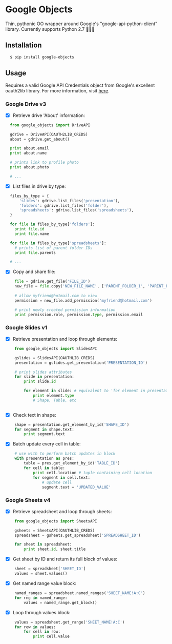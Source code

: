 # Google Objects
Thin, pythonic OO wrapper around Google's "google-api-python-client" library.
Currently supports Python 2.7 :snake::snake::snake:

## Installation
```bash
  $ pip install google-objects
```

## Usage
Requires a valid Google API Credentials object from Google's excellent oauth2lib library. For more information, visit [here](https://developers.google.com/identity/protocols/OAuth2).
 
### Google Drive v3

- [x] Retrieve drive 'About' information:

```python
  from google_objects import DriveAPI

  gdrive = DriveAPI(OAUTH2LIB_CREDS)
  about = gdrive.get_about()

  print about.email
  print about.name

  # prints link to profile photo
  print about.photo

  # ...
```

- [x] List files in drive by type:

```python
  files_by_type = {
      'slides': gdrive.list_files('presentation'),
      'folders': gdrive.list_files('folder'),
      'spreadsheets': gdrive.list_files('spreadsheets'),
  }

  for file in files_by_type['folders']:
    print file.id
    print file.name

  for file in files_by_type['spreadsheets']:
    # prints list of parent folder IDs
    print file.parents

  # ...
```

- [x] Copy and share file:

```python
	file = gdrive.get_file('FILE_ID')
	new_file = file.copy('NEW_FILE_NAME', ['PARENT_FOLDER_1', 'PARENT_FOLDER_2'])
	
	# allow myfriend@hotmail.com to view
	permission = new_file.add_permission('myfriend@hotmail.com')

	# print newly created permission information
	print permission.role, permission.type, permission.email
```

### Google Slides v1

- [x] Retrieve presentation and loop through elements:

```python
	from google_objects import SlidesAPI

	gslides = SlidesAPI(OAUTHLIB_CREDS)
	presentation = gslides.get_presentation('PRESENTATION_ID')

	# print slides attributes
	for slide in presentation:
		print slide.id

		for element in slide: # equivalent to 'for element in presentation.elements()' 	
			print element.type 
			# Shape, Table, etc
	
```

- [x] Check text in shape:

```python
	shape = presentation.get_element_by_id('SHAPE_ID')
	for segment in shape.text:
		print segment.text

```

- [x] Batch update every cell in table:

```python
	# use with to perform batch updates in block
	with presentation as pres:
		table = pres.get_element_by_id('TABLE_ID')
		for cell in table:
			print cell.location # tuple containing cell location
			for segment in cell.text:
				# update cell
				segment.text = 'UPDATED_VALUE'

```

### Google Sheets v4

- [x] Retrieve spreadsheet and loop through sheets:

```python
	from google_objects import SheetsAPI

	gsheets = SheetsAPI(OAUTHLIB_CREDS)
	spreadsheet = gsheets.get_spreadsheet('SPREADSHEET_ID')

	for sheet in spreadsheet:
		print sheet.id, sheet.title
```

- [x] Get sheet by ID and return its full block of values:

```python
	sheet = spreadsheet['SHEET_ID']
	values = sheet.values()	
```

- [x] Get named range value block:

```python
	named_ranges = spreadsheet.named_ranges('SHEET_NAME!A:C')
	for rng in named_range:
		values = named_range.get_block()
```

- [x] Loop through values block:

```python
	values = spreadsheet.get_range('SHEET_NAME!A:C')
	for row in values:
		for cell in row:
			print cell.value
```
